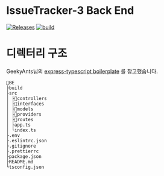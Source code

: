 # IssueTracker-3 Back End
[![Releases](https://img.shields.io/github/v/release/boostcamp-2020/IssueTracker-3)](https://github.com/boostcamp-2020/IssueTracker-3/releases)
[![build](https://github.com/boostcamp-2020/IssueTracker-3/workflows/Node.js%20CI/badge.svg)](https://github.com/boostcamp-2020/IssueTracker-3/actions)


# 디렉터리 구조
GeekyAnts님의 [express-typescript boilerplate](https://github.com/GeekyAnts/express-typescript) 를 참고했습니다.
```
📂BE
├build
├src
│ ├📂controllers
│ ├📂interfaces
│ ├📂models
│ ├📂providers
│ ├📂routes
│ ├app.ts
│ └index.ts
├.env
├.eslintrc.json
├.gitignore
├.prettierrc
├package.json
├README.md
└tsconfig.json
```
